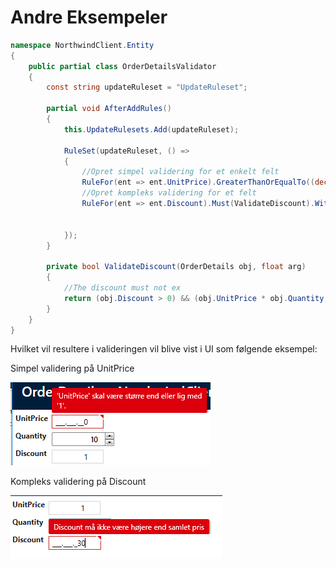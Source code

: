 # Andre Eksempeler



```csharp
namespace NorthwindClient.Entity
{
    public partial class OrderDetailsValidator
    {
        const string updateRuleset = "UpdateRuleset";

        partial void AfterAddRules()
        {
            this.UpdateRulesets.Add(updateRuleset);

            RuleSet(updateRuleset, () =>
            {
                //Opret simpel validering for et enkelt felt
                RuleFor(ent => ent.UnitPrice).GreaterThanOrEqualTo((decimal)1).WithName(GetCaption(e => e.UnitPrice));
                //Opret kompleks validering for et felt
                RuleFor(ent => ent.Discount).Must(ValidateDiscount).WithMessage("Discount må ikke være højere end samlet pris").WithName(GetCaption(e => e.Discount));


            });
        }

        private bool ValidateDiscount(OrderDetails obj, float arg)
        {
            //The discount must not ex
            return (obj.Discount > 0) && (obj.UnitPrice * obj.Quantity) > (decimal)obj.Discount;
        }
    }
}
```

Hvilket vil resultere i valideringen vil blive vist i UI som følgende eksempel:

Simpel validering på UnitPrice

 ![image.png](media/custom-validation_0.png)

Kompleks validering på Discount

 ![image.png](media/custom-validation_1.png)